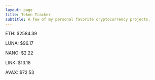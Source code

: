 ```yaml
---
layout: page
title: Token Tracker
subtitle: A few of my personal favorite cryptocurrency projects.
---
```


<!--BEGINCRYPTOINPUT-->
ETH: $2584.39

LUNA: $96.17

NANO: $2.22

LINK: $13.18

AVAX: $72.53

<!--ENDCRYPTOINPUT-->
